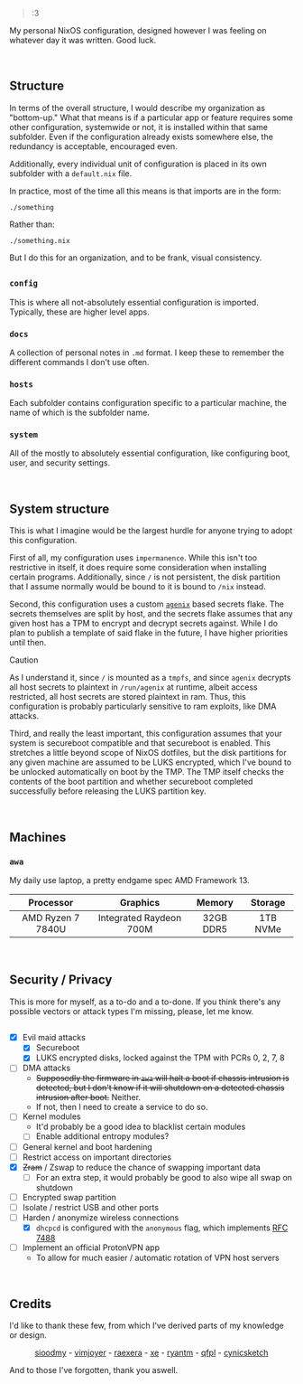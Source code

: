 > :3

My personal NixOS configuration, designed however I was feeling on whatever day it was written. Good luck.


<br />


## Structure
In terms of the overall structure, I would describe my organization as "bottom-up." 
What that means is if a particular app or feature requires some other configuration, systemwide or not, it is installed within that same subfolder.
Even if the configuration already exists somewhere else, the redundancy is acceptable, encouraged even.

Additionally, every individual unit of configuration is placed in its own subfolder with a `default.nix` file. 

In practice, most of the time all this means is that imports are in the form:
```
./something
```
Rather than:
```
./something.nix
```
But I do this for an organization, and to be frank, visual consistency.
## 


### `config`
This is where all not-absolutely essential configuration is imported. Typically, these are higher level apps.

### `docs`
A collection of personal notes in `.md` format. I keep these to remember the different commands I don't use often.

### `hosts`
Each subfolder contains configuration specific to a particular machine, the name of which is the subfolder name.

### `system`
All of the mostly to absolutely essential configuration, like configuring boot, user, and security settings.


<br />


## System structure
This is what I imagine would be the largest hurdle for anyone trying to adopt this configuration. 

First of all, my configuration uses `impermanence`. While this isn't too restrictive in itself, it does require some
consideration when installing certain programs. Additionally, since `/` is not persistent, the disk
partition that I assume normally would be bound to it is bound to `/nix` instead.

Second, this configuration uses a custom [`agenix`](https://github.com/ryantm/agenix) based secrets flake.
The secrets themselves are split by host, and the secrets flake assumes that any given host has a TPM to encrypt
and decrypt secrets against. While I do plan to publish a template of said flake in the future, I have
higher priorities until then.

> [!CAUTION]
> As I understand it, since `/` is mounted as a `tmpfs`, and since `agenix` decrypts all host secrets to plaintext
> in `/run/agenix` at runtime, albeit access restricted, all host secrets are stored plaintext in ram. Thus, this
> configuration is probably particularly sensitive to ram exploits, like DMA attacks.  

Third, and really the least important, this configuration assumes that your system is secureboot compatible and that 
secureboot is enabled. This stretches a little beyond scope of NixOS dotfiles, but the disk partitions for any given 
machine are assumed to be LUKS encrypted, which I've bound to be unlocked automatically on boot by the TMP.
The TMP itself checks the contents of the boot partition and whether secureboot completed successfully before
releasing the LUKS partition key.


<br />


## Machines

### `awa`
My daily use laptop, a pretty endgame spec AMD Framework 13.

| Processor         | Graphics                | Memory    | Storage  |
| :---------------: | :---------------------: | :-------: | :------: |
| AMD Ryzen 7 7840U | Integrated Raydeon 700M | 32GB DDR5 | 1TB NVMe |


<br />


## Security / Privacy
This is more for myself, as a to-do and a to-done. If you think there's any possible vectors or attack types I'm missing,
please, let me know.
## 

- [x] Evil maid attacks
	- [x] Secureboot
	- [x] LUKS encrypted disks, locked against the TPM with PCRs 0, 2, 7, 8
- [ ] DMA attacks
	- ~~Supposedly the firmware in `awa` will halt a boot if chassis intrusion is detected, but I don't know if it will shutdown
	on a detected chassis intrusion after boot.~~ Neither.
	- If not, then I need to create a service to do so.
- [ ] Kernel modules
	- It'd probably be a good idea to blacklist certain modules
	- [ ] Enable additional entropy modules?
- [ ] General kernel and boot hardening
- [ ] Restrict access on important directories
- [x] ~~Zram~~ / Zswap to reduce the chance of swapping important data
    - [ ] For an extra step, it would probably be good to also wipe all swap on shutdown
- [ ] Encrypted swap partition
- [ ] Isolate / restrict USB and other ports
- [ ] Harden / anonymize wireless connections
	- [x] `dhcpcd` is configured with the `anonymous` flag, which implements [RFC 7488](https://datatracker.ietf.org/doc/html/rfc7488)
- [ ] Implement an official ProtonVPN app
	- To allow for much easier / automatic rotation of VPN host servers


<br />


## Credits
I'd like to thank these few, from which I've derived parts of my knowledge or design.

<!-- i ripped this directly from raexera/yuki/readme -->
<!-- heys its really cool -->
<p align="center">
  <a href="https://github.com/sioodmy">sioodmy</a> - 
  <a href="https://github.com/vimjoyer">vimjoyer</a> -
  <a href="https://github.com/raexera">raexera</a> -
  <a href="https://github.com/xe">xe</a> -
  <a href="https://github.com/ryantm">ryantm</a> -
  <a href="https://github.com/qfpl">qfpl</a> - 
  <a href="https://github.com/cynicsketch">cynicsketch</a>
</p>

And to those I've forgotten, thank you aswell.
